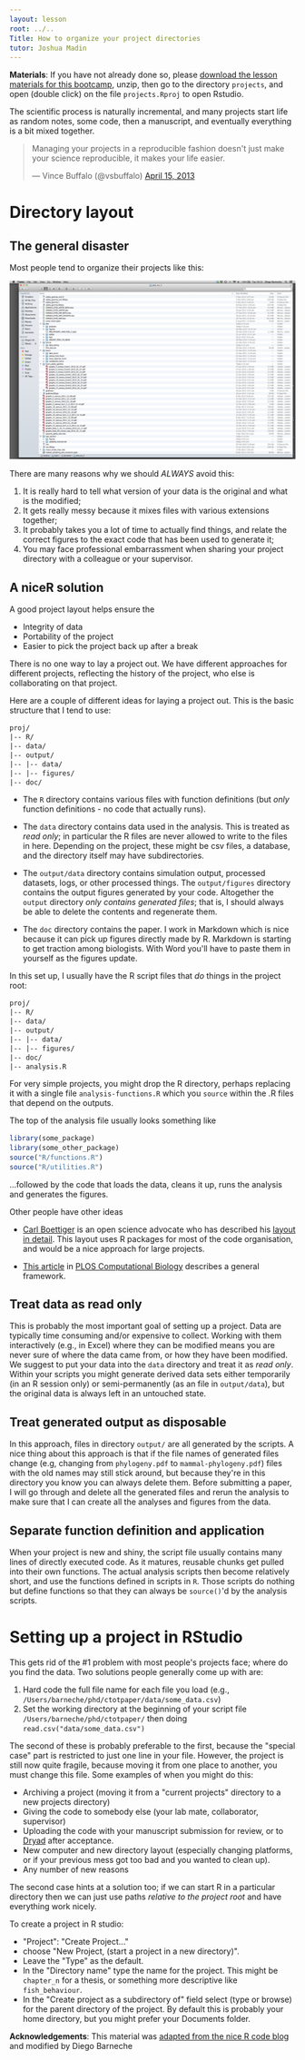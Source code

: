 ```yaml
---
layout: lesson
root: ../..
Title: How to organize your project directories
tutor: Joshua Madin
---
```


**Materials**: If you have not already done so, please [download the lesson materials for this bootcamp](https://github.com/nicercode/2014-02-18-UTS/raw/gh-pages/data/lessons.zip), unzip, then go to the directory `projects`, and open (double click) on the file `projects.Rproj` to open Rstudio.

The scientific process is naturally incremental, and many projects
start life as random notes, some code, then a manuscript, and
eventually everything is a bit mixed together.

<!-- more -->

<blockquote class="twitter-tweet"><p>Managing your projects in a reproducible fashion doesn't just make your science reproducible, it makes your life easier.</p>&mdash; Vince Buffalo (@vsbuffalo) <a href="https://twitter.com/vsbuffalo/status/323638476153167872">April 15, 2013</a></blockquote>
<script async src="//platform.twitter.com/widgets.js" charset="utf-8"></script>

# Directory layout

## The general disaster

Most people tend to organize their projects like this:

![](bad_layout.png)

There are many reasons why we should *ALWAYS* avoid this:

1. It is really hard to tell what version of your data is
the original and what is the modified;
2. It gets really messy because it mixes files with various
extensions together;
3. It probably takes you a lot of time to actually find
things, and relate the correct figures to the exact code
that has been used to generate it;
4. You may face professional embarrassment when sharing your
project directory with a colleague or your supervisor.

## A niceR solution

A good project layout helps ensure the

* Integrity of data
* Portability of the project
* Easier to pick the project back up after a break

There is no one way to lay a project out. We have
different approaches for different projects, reflecting the history of
the project, who else is collaborating on that project.

Here are a couple of different ideas for laying a project out.  This
is the basic structure that I tend to use:

~~~
proj/
|-- R/
|-- data/
|-- output/
|-- |-- data/
|-- |-- figures/
|-- doc/
~~~

* The `R` directory contains various files with function definitions
  (but *only* function definitions - no code that actually runs).

* The `data` directory contains data used in the analysis.  This is
  treated as *read only*; in particular the R files are never allowed
  to write to the files in here.  Depending on the project, these
  might be csv files, a database, and the directory itself may have
  subdirectories.

* The `output/data` directory contains simulation output, processed
  datasets, logs, or other processed things. The `output/figures`
  directory contains the output figures generated by your code.
  Altogether the `output` directory *only contains generated files*;
  that is, I should always be able to delete the contents and regenerate them.

* The `doc` directory contains the paper. I work in Markdown which is
  nice because it can pick up figures directly made by R. Markdown
  is starting to get traction among biologists. With Word you'll have
  to paste them in yourself as the figures update.

In this set up, I usually have the R script files that *do* things in
the project root:

~~~
proj/
|-- R/
|-- data/
|-- output/
|-- |-- data/
|-- |-- figures/
|-- doc/
|-- analysis.R
~~~

For very simple projects, you might drop the R directory, perhaps
replacing it with a single file `analysis-functions.R` which you
`source` within the .R files that depend on the outputs.

The top of the analysis file usually looks something like

~~~r
library(some_package)
library(some_other_package)
source("R/functions.R")
source("R/utilities.R")
~~~

...followed by the code that loads the data, cleans it up, runs the
analysis and generates the figures.

Other people have other ideas

* [Carl Boettiger](http://www.carlboettiger.info/2012/05/06/research-workflow.html)
  is an open science advocate who has described his
  [layout in detail](http://www.carlboettiger.info/2012/05/06/research-workflow.html).
  This layout uses R packages for most of the code organisation, and
  would be a nice approach for large projects.

* [This article](http://www.ploscompbiol.org/article/info%3Adoi%2F10.1371%2Fjournal.pcbi.1000424)
  in [PLOS Computational Biology](http://www.ploscompbiol.org/)
  describes a general framework.

## Treat data as read only

This is probably the most important goal of setting up a
project. Data are typically time consuming and/or expensive to
collect. Working with them interactively (e.g., in Excel) where they
can be modified means you are never sure of where the data came from,
or how they have been modified. We suggest to put your data
into the `data` directory and treat it as *read only*. Within your
scripts you might generate derived data sets either temporarily (in an
R session only) or semi-permanently (as an file in `output/data`), but
the original data is always left in an untouched state.

## Treat generated output as disposable

In this approach, files in directory `output/` are all generated
by the scripts.  A nice thing about this approach is that if
the file names of generated files change (e.g, changing from
`phylogeny.pdf` to `mammal-phylogeny.pdf`) files with the old names
may still stick around, but because they're in this directory you know
you can always delete them. Before submitting a paper, I will go
through and delete all the generated files and rerun the analysis to
make sure that I can create all the analyses and figures from the
data.

## Separate function definition and application

When your project is new and shiny, the script file usually contains
many lines of directly executed code. As it matures, reusable
chunks get pulled into their own functions. The actual analysis
scripts then become relatively short, and use the functions defined in
scripts in `R`. Those scripts do nothing but define functions so that
they can always be `source()`'d by the analysis scripts.

# Setting up a project in RStudio

This gets rid of the #1 problem with most people's projects face;
where do you find the data. Two solutions people generally come up
with are:

1. Hard code the full file name for each file you load (e.g.,
`/Users/barneche/phd/ctotpaper/data/some_data.csv`)
2. Set the working directory at the beginning of your script file
`/Users/barneche/phd/ctotpaper/` then doing `read.csv("data/some_data.csv")`

The second of these is probably preferable to the first, because the
"special case" part is restricted to just one line in your file.
However, the project is still now quite fragile, because moving it
from one place to another, you must change this file. Some examples
of when you might do this:

* Archiving a project (moving it from a "current projects" directory
  to a new projects directory)
* Giving the code to somebody else (your lab mate, collaborator, supervisor)
* Uploading the code with your manuscript submission for review, or to
  [Dryad](http://datadryad.org/) after acceptance.
* New computer and new directory layout (especially changing
  platforms, or if your previous mess got too bad and you wanted to
  clean up).
* Any number of new reasons

The second case hints at a solution too; if we can start R in a
particular directory then we can just use paths *relative to the
project root* and have everything work nicely.

To create a project in R studio:

  - "Project": "Create Project..."
  - choose "New Project, (start a project in a new directory)".
  - Leave the "Type" as the default.
  - In the "Directory name" type the name for the project.  This might
    be `chapter_n` for a thesis, or something more descriptive like
    `fish_behaviour`.
  - In the "Create project as a subdirectory of" field select (type or
    browse) for the parent directory of the project. By default this
    is probably your home directory, but you might prefer your
    Documents folder.

**Acknowledgements**: This material was [adapted from the nice R code blog](http://nicercode.github.io/blog/2013-04-05-projects/) and modified by Diego Barneche
